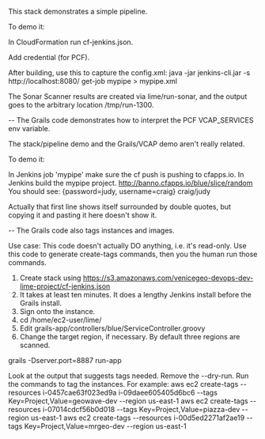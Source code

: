 This stack demonstrates a simple pipeline.

To demo it:

In CloudFormation run cf-jenkins.json.

Add credential (for PCF).

After building, use this to capture the config.xml:
java -jar jenkins-cli.jar -s http://localhost:8080/ get-job mypipe > mypipe.xml

The Sonar Scanner results are created via lime/run-sonar, and the output goes to the arbitrary location /tmp/run-1300.

--
The Grails code demonstrates how to interpret the PCF VCAP_SERVICES env variable.

The stack/pipeline demo and the Grails/VCAP demo aren't really related.

To demo it:

In Jenkins job 'mypipe' make sure the cf push is pushing to cfapps.io.
In Jenkins build the mypipe project. 
http://banno.cfapps.io/blue/slice/random
You should see:
{password=judy, username=craig}
craig/judy

Actually that first line shows itself surrounded by double quotes, but copying it and pasting it here doesn't show it.

--
The Grails code also tags instances and images.

Use case:
This code doesn't actually DO anything, i.e. it's read-only.
Use this code to generate create-tags commands, then you the human run those commands.

1. Create stack using https://s3.amazonaws.com/venicegeo-devops-dev-lime-project/cf-jenkins.json
2. It takes at least ten minutes. It does a lengthy Jenkins install before the Grails install.
3. Sign onto the instance.
4. cd /home/ec2-user/lime/
5. Edit grails-app/controllers/blue/ServiceController.groovy
6. Change the target region, if necessary. By default three regions are scanned.

grails -Dserver.port=8887 run-app

Look at the output that suggests tags needed.
Remove the --dry-run.
Run the commands to tag the instances. For example:
aws ec2 create-tags --resources i-0457cae63f023ed9a i-09daee605405d6bc6 --tags Key=Project,Value=geowave-dev --region us-east-1
aws ec2 create-tags --resources i-07014cdcf56b0d018 --tags Key=Project,Value=piazza-dev --region us-east-1
aws ec2 create-tags --resources i-00d5ed2271af2ae19 --tags Key=Project,Value=mrgeo-dev --region us-east-1
